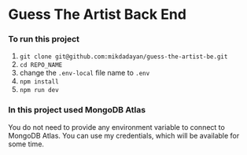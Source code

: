 # Guess The Artist Back End

### To run this project

1. `git clone git@github.com:mikdadayan/guess-the-artist-be.git`
2. `cd REPO_NAME`
3. change the `.env-local` file name to `.env`
4. `npm install`
5. `npm run dev`

### In this project used MongoDB Atlas

You do not need to provide any environment variable to connect to MongoDB Atlas.
You can use my credentials, which will be available for some time.
